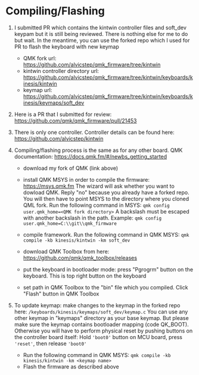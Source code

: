 # Compiling/Flashing

1. I submitted PR which contains the kintwin controller files and soft_dev keypam but it is still being reviewed. There is nothing else for me to do but wait. In the meantime, you can use the forked repo which I used for PR to flash the keyboard with new keymap

    - QMK fork url: https://github.com/alvicstep/qmk_firmware/tree/kintwin
    - kintwin controller directory url: https://github.com/alvicstep/qmk_firmware/tree/kintwin/keyboards/kinesis/kintwin
	- keymap url: https://github.com/alvicstep/qmk_firmware/tree/kintwin/keyboards/kinesis/keymaps/soft_dev
           

2. Here is a PR that I submitted for review: https://github.com/qmk/qmk_firmware/pull/21453
 
3. There is only one controller. Controller details can be found here: https://github.com/alvicstep/kintwin

4. Compiling/flashing process is the same as for any other board. QMK documentation: https://docs.qmk.fm/#/newbs_getting_started
	- download my fork of QMK (link above)
	- install QMK MSYS in order to compile the firmware: https://msys.qmk.fm  The wizard will ask whether you want to dowload QMK. Reply "no" because you already have a forked repo.
		You will then have to point MSYS to the directory where you cloned QML fork.
		Run the following command in MSYS: `qmk config user.qmk_home=<QMK fork directory>`
		A backslash must be escaped with another backslash in the path. Example: `qmk config user.qmk_home=C:\\git\\qmk_firmware` 
		
	- compile framework. Run the following command in QMK MSYS: `qmk compile -kb kinesis/kintwin -km soft_dev`
	- download QMK Toolbox from here: https://github.com/qmk/qmk_toolbox/releases
	- put the keyboard in bootloader mode: press "Pgrogrm" button on the keyboard. This is top right button on the keyboard
	- set path in QMK Toolbox to the "bin" file which you compiled. Click "Flash" button in QMK Toolbox
	
5. To update keymap: make changes to the keymap in the forked repo here: `/keyboards/kinesis/keymaps/soft_dev/keymap.c`
   You can use any other keymap in "keymaps" directory as your base keymap. But please make sure the keymap contains bootloader mapping (code QK_BOOT). Otherwise you will have to perform physical reset by pushing buttons on the controller board itself: Hold `'boot0'` button on MCU board, press `'reset'`, then release `'boot0'`
   
   - Run the following command in QMK MSYS: `qmk compile -kb kinesis/kintwin -km <keymap name>`
   - Flash the firmware as described above
   